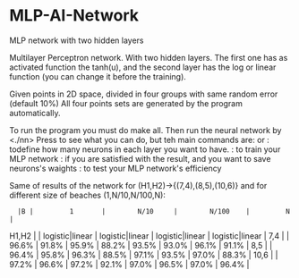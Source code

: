 # MLP-AI-Network
 MLP network with two hidden layers

Multilayer Perceptron network.
With two hidden layers.
The first one has as activated function the tanh(u),
and the second layer has the log or linear function (you can change it before the training). 

Given points in 2D space, divided in four groups with same random error (default 10%)
All four points sets are generated by the program automatically.

To run the program you must do make all.
Then run the neural network by <./nn>
Press <help> to see what you can do,
    but teh main commands are:
    <define> or <define default> : todefine how many neurons in each layer you want to have.
    <train> : to train your MLP network
    <save> : if you are satisfied with the result, and you want to save neurons's waights
    <test> : to test your MLP network's efficiency

Same of results of the network for (H1,H2)->{(7,4),(8,5),(10,6)}
    and for different size of beaches (1,N/10,N/100,N):

      |B |         1       |        N/10     |        N/100    |         N       |
H1,H2 |  | logistic|linear | logistic|linear | logistic|linear | logistic|linear | 
 7,4  |  |  96.6%  | 91.8% |  95.9%  | 88.2% |  93.5%  | 93.0% |  96.1%  | 91.1% |
 8,5  |  |  96.4%  | 95.8% |  96.3%  | 88.5% |  97.1%  | 93.5% |  97.0%  | 88.3% |
10,6  |  |  97.2%  | 96.6% |  97.2%  | 92.1% |  97.0%  | 96.5% |  97.0%  | 96.4% |